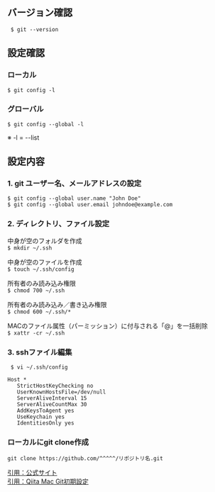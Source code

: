  
 ## バージョン確認  
 ``` $ git --version```  

 ## 設定確認  
 ### ローカル  
 ``` $ git config -l ```  
 ### グローバル  
 ``` $ git config --global -l ```  
 
 ※ -l = --list  

## 設定内容  
### 1. git ユーザー名、メールアドレスの設定  
 ``` $ git config --global user.name "John Doe" ```  
 ``` $ git config --global user.email johndoe@example.com ```  

### 2. ディレクトリ、ファイル設定   

中身が空のフォルダを作成  
 ``` $ mkdir ~/.ssh ```  

中身が空のファイルを作成   
 ``` $ touch ~/.ssh/config ```  

所有者のみ読み込み権限  
 ``` $ chmod 700 ~/.ssh ```  

所有者のみ読み込み／書き込み権限  
 ``` $ chmod 600 ~/.ssh/* ```  

MACのファイル属性（パーミッション）に付与される「@」を一括削除  
 ``` $ xattr -cr ~/.ssh ```  

### 3. sshファイル編集  

``` $ vi ~/.ssh/config``` 

``` Host * ```  
```   StrictHostKeyChecking no```  
```   UserKnownHostsFile=/dev/null```   
```   ServerAliveInterval 15```   
```   ServerAliveCountMax 30```  
```   AddKeysToAgent yes```  
```   UseKeychain yes```  
```   IdentitiesOnly yes```  

### ローカルにgit clone作成
``` git clone https://github.com/^^^^^/リポジトリ名.git ```

[引用：公式サイト](https://git-scm.com/book/ja/v2/Git-%E3%81%AE%E3%82%AB%E3%82%B9%E3%82%BF%E3%83%9E%E3%82%A4%E3%82%BA-Git-%E3%81%AE%E8%A8%AD%E5%AE%9A)  
[引用：Qiita Mac Git初期設定](https://qiita.com/ucan-lab/items/aadbedcacbc2ac86a2b3#ssh-config)







